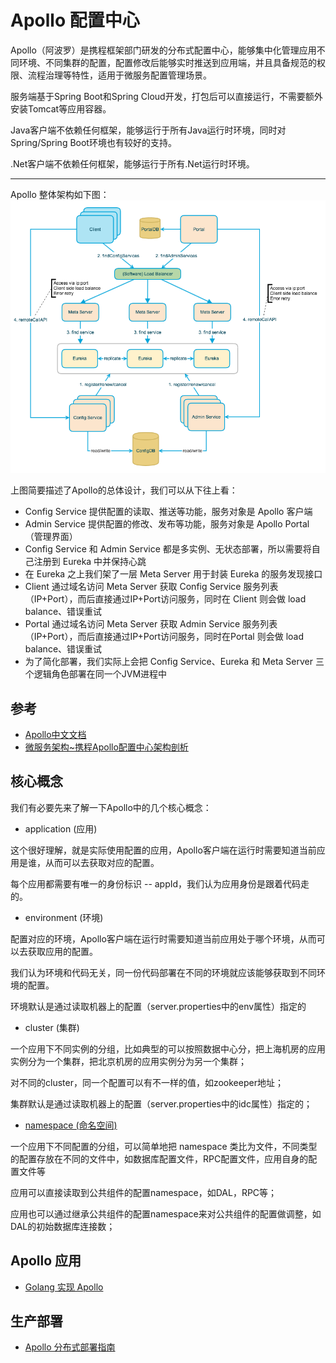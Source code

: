 # Apollo 配置中心

Apollo（阿波罗）是携程框架部门研发的分布式配置中心，能够集中化管理应用不同环境、不同集群的配置，配置修改后能够实时推送到应用端，并且具备规范的权限、流程治理等特性，适用于微服务配置管理场景。

服务端基于Spring Boot和Spring Cloud开发，打包后可以直接运行，不需要额外安装Tomcat等应用容器。

Java客户端不依赖任何框架，能够运行于所有Java运行时环境，同时对Spring/Spring Boot环境也有较好的支持。

.Net客户端不依赖任何框架，能够运行于所有.Net运行时环境。

---------------
Apollo 整体架构如下图：
![Apollo架构图](Apollo架构图.png)

上图简要描述了Apollo的总体设计，我们可以从下往上看：

- Config Service 提供配置的读取、推送等功能，服务对象是 Apollo 客户端
- Admin Service 提供配置的修改、发布等功能，服务对象是 Apollo Portal（管理界面）
- Config Service 和 Admin Service 都是多实例、无状态部署，所以需要将自己注册到 Eureka 中并保持心跳
- 在 Eureka 之上我们架了一层 Meta Server 用于封装 Eureka 的服务发现接口
- Client 通过域名访问 Meta Server 获取 Config Service 服务列表（IP+Port），而后直接通过IP+Port访问服务，同时在 Client 则会做 load balance、错误重试
- Portal 通过域名访问 Meta Server 获取 Admin Service 服务列表（IP+Port），而后直接通过IP+Port访问服务，同时在Portal 则会做 load balance、错误重试
- 为了简化部署，我们实际上会把 Config Service、Eureka 和 Meta Server 三个逻辑角色部署在同一个JVM进程中

## 参考

- [Apollo中文文档](https://www.apolloconfig.com/#/zh/README)
- [微服务架构~携程Apollo配置中心架构剖析](https://mp.weixin.qq.com/s/-hUaQPzfsl9Lm3IqQW3VDQ)

## 核心概念

我们有必要先来了解一下Apollo中的几个核心概念：

- application (应用)

这个很好理解，就是实际使用配置的应用，Apollo客户端在运行时需要知道当前应用是谁，从而可以去获取对应的配置。

每个应用都需要有唯一的身份标识 -- appId，我们认为应用身份是跟着代码走的。

- environment (环境)

配置对应的环境，Apollo客户端在运行时需要知道当前应用处于哪个环境，从而可以去获取应用的配置。

我们认为环境和代码无关，同一份代码部署在不同的环境就应该能够获取到不同环境的配置。

环境默认是通过读取机器上的配置（server.properties中的env属性）指定的

- cluster (集群)

一个应用下不同实例的分组，比如典型的可以按照数据中心分，把上海机房的应用实例分为一个集群，把北京机房的应用实例分为另一个集群；

对不同的cluster，同一个配置可以有不一样的值，如zookeeper地址；

集群默认是通过读取机器上的配置（server.properties中的idc属性）指定的；

- [namespace (命名空间)](https://github.com/ctripcorp/apollo/wiki/Apollo%E6%A0%B8%E5%BF%83%E6%A6%82%E5%BF%B5%E4%B9%8B%E2%80%9CNamespace%E2%80%9D)

一个应用下不同配置的分组，可以简单地把 namespace 类比为文件，不同类型的配置存放在不同的文件中，如数据库配置文件，RPC配置文件，应用自身的配置文件等

应用可以直接读取到公共组件的配置namespace，如DAL，RPC等；

应用也可以通过继承公共组件的配置namespace来对公共组件的配置做调整，如DAL的初始数据库连接数；


## Apollo 应用

- [Golang 实现 Apollo](Golang实现与应用.md)

## 生产部署

- [Apollo 分布式部署指南](https://ctripcorp.github.io/apollo/#/zh/deployment/distributed-deployment-guide)